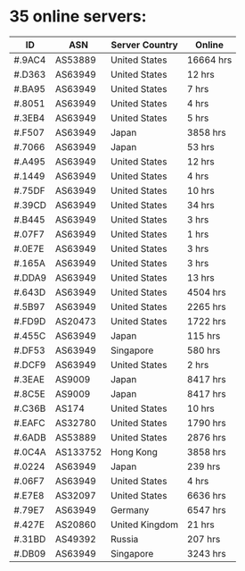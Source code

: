 # 35 online servers:

| ID | ASN | Server Country | Online |
| ------ | ------ | ------ | ------ |
| #.9AC4 | AS53889 | United States | 16664 hrs |
| #.D363 | AS63949 | United States | 12 hrs |
| #.BA95 | AS63949 | United States | 7 hrs |
| #.8051 | AS63949 | United States | 4 hrs |
| #.3EB4 | AS63949 | United States | 5 hrs |
| #.F507 | AS63949 | Japan | 3858 hrs |
| #.7066 | AS63949 | Japan | 53 hrs |
| #.A495 | AS63949 | United States | 12 hrs |
| #.1449 | AS63949 | United States | 4 hrs |
| #.75DF | AS63949 | United States | 10 hrs |
| #.39CD | AS63949 | United States | 34 hrs |
| #.B445 | AS63949 | United States | 3 hrs |
| #.07F7 | AS63949 | United States | 1 hrs |
| #.0E7E | AS63949 | United States | 3 hrs |
| #.165A | AS63949 | United States | 3 hrs |
| #.DDA9 | AS63949 | United States | 13 hrs |
| #.643D | AS63949 | United States | 4504 hrs |
| #.5B97 | AS63949 | United States | 2265 hrs |
| #.FD9D | AS20473 | United States | 1722 hrs |
| #.455C | AS63949 | Japan | 115 hrs |
| #.DF53 | AS63949 | Singapore | 580 hrs |
| #.DCF9 | AS63949 | United States | 2 hrs |
| #.3EAE | AS9009 | Japan | 8417 hrs |
| #.8C5E | AS9009 | Japan | 8417 hrs |
| #.C36B | AS174 | United States | 10 hrs |
| #.EAFC | AS32780 | United States | 1790 hrs |
| #.6ADB | AS53889 | United States | 2876 hrs |
| #.0C4A | AS133752 | Hong Kong | 3858 hrs |
| #.0224 | AS63949 | Japan | 239 hrs |
| #.06F7 | AS63949 | United States | 4 hrs |
| #.E7E8 | AS32097 | United States | 6636 hrs |
| #.79E7 | AS63949 | Germany | 6547 hrs |
| #.427E | AS20860 | United Kingdom | 21 hrs |
| #.31BD | AS49392 | Russia | 207 hrs |
| #.DB09 | AS63949 | Singapore | 3243 hrs |

